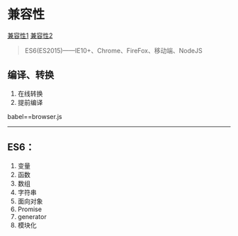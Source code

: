 # 兼容性

[兼容性1](http://kangax.github.io/compat-table/es5/)
[兼容性2](http://kangax.github.io/compat-table/es6/)

> ES6(ES2015)——IE10+、Chrome、FireFox、移动端、NodeJS

## 编译、转换

1. 在线转换
2. 提前编译

babel==browser.js

------------------------------------------------------------------------------

## ES6：

1. 变量
2. 函数
3. 数组
4. 字符串
5. 面向对象
6. Promise
7. generator
8. 模块化

